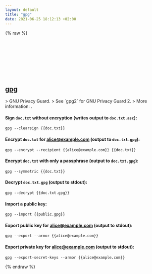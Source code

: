 ```yaml
---
layout: default
title: "gpg"
date: 2021-06-25 18:12:13 +02:00
---
```

{% raw %}
<h2 id="gpg">
  <a href="/en/common/gpg.html">gpg</a> <a href="#gpg"><svg class="icon">
    <use href="/assets/images/unicode_sprite.svg#link" />
  </svg></a>
</h2>
> GNU Privacy Guard.
> See `gpg2` for GNU Privacy Guard 2.
> More information: <https://gnupg.org>.

#### Sign `doc.txt` without encryption (writes output to `doc.txt.asc`):
```shell
gpg --clearsign {{doc.txt}}
```
#### Encrypt `doc.txt` for alice@example.com (output to `doc.txt.gpg`):
```shell
gpg --encrypt --recipient {{alice@example.com}} {{doc.txt}}
```
#### Encrypt `doc.txt` with only a passphrase (output to `doc.txt.gpg`):
```shell
gpg --symmetric {{doc.txt}}
```
#### Decrypt `doc.txt.gpg` (output to stdout):
```shell
gpg --decrypt {{doc.txt.gpg}}
```
#### Import a public key:
```shell
gpg --import {{public.gpg}}
```
#### Export public key for alice@example.com (output to stdout):
```shell
gpg --export --armor {{alice@example.com}}
```
#### Export private key for alice@example.com (output to stdout):
```shell
gpg --export-secret-keys --armor {{alice@example.com}}
```
{% endraw %}